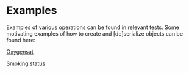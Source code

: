 # Examples

Examples of various operations can be found in relevant tests. Some motivating examples of how to create and [de]serialize objects can be found here:

[Oxygensat](https://github.com/babylonhealth/lit-fhir/blob/master/uscore/src/test/scala/com/babylonhealth/lit/uscore/examples/Pulse_oximetryExampleTest.scala)

[Smoking status](https://github.com/babylonhealth/lit-fhir/blob/master/uscore/src/test/scala/com/babylonhealth/lit/uscore/examples/SmokingstatusExampleTest.scala)

